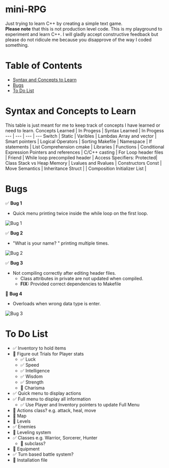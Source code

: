# mini-RPG
Just trying to learn C++ by creating a simple text game.\
**Please note** that this is not production level code. This is my playground to experiment and learn C++. I will gladly accept constructive feedback but please do not ridicule me because you disapprove of the way I coded something.
# Table of Contents
* [Syntax and Concepts to Learn](#syntax-and-concepts-to-learn)
* [Bugs](#bugs)
* [To Do List](#to-do-list)

# Syntax and Concepts to Learn
This table is just meant for me to keep track of concepts I have learned or need to learn.
Concepts Learned | In Progess | Syntax Learned | In Progess
--- | --- | --- | ---
Switch | Static | Varibles | Lambdas
Array and vector | Smart pointers | Logical Operators | Sorting
Makefile | Namespace | If statements | List Comprehension
cmake | Libraries | Functions | Conditional Expression
Pointers and references | C/C++ casting | For Loop
header files | Friend | While loop
precompiled header | Access Specifiers: Protected| Class
Stack vs Heap Memory | Lvalues and Rvalues | Constructors
Const | Move Semantics | Inheritance
Struct | | Composition
Initializer List |

# Bugs 
:white_check_mark: **Bug 1**
* Quick menu printing twice inside the while loop on the first loop.

![Bug 1](https://i.imgur.com/AjFiy5S.png)

:white_check_mark: **Bug 2**
* "What is your name? " printing multiple times.

![Bug 2](https://i.imgur.com/YrTU1St.png)

:white_check_mark: **Bug 3**
* Not compiling correctly after editing header files.
    * Class attributes in private are not updated when compiled.
    * **FIX:** Provided correct dependencies to Makefile

:black_square_button: **Bug 4**
* Overloads when wrong data type is enter.

![Bug 3](https://i.imgur.com/lvPDtcc.png?1)


# To Do List
* :white_check_mark: Inventory to hold items
* :black_square_button: Figure out Trials for Player stats
    * :white_check_mark: Luck
    * :white_check_mark: Speed
    * :white_check_mark: Intelligence
    * :white_check_mark: Wisdom
    * :white_check_mark: Strength
    * :black_square_button: Charisma
* :white_check_mark: Quick menu to display actions
* :white_check_mark: Full menu to display all information
    * :white_check_mark: Use Player and Inventory pointers to update Full Menu
* :black_square_button: Actions class? e.g. attack, heal, move
* :black_square_button: Map
* :black_square_button: Levels
* :white_check_mark: Enemies
* :black_square_button: Leveling system
* :white_check_mark: Classes e.g. Warrior, Sorcerer, Hunter
    * :black_square_button: subclass?
* :black_square_button: Equipment
* :white_check_mark: Turn based battle system?
* :black_square_button: Installation file
